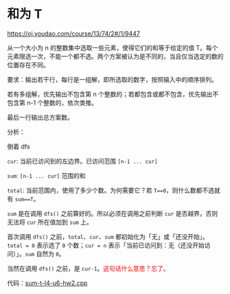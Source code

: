 # 和为 T

https://oj.youdao.com/course/13/74/2#/1/9447

从一个大小为 n 的整数集中选取一些元素，使得它们的和等于给定的值 T。每个元素限选一次，不能一个都不选。两个方案被认为是不同的，当且仅当选定的数的位置存在不同。

要求：输出若干行，每行是一组解，即所选取的数字，按照输入中的顺序排列。

若有多组解，优先输出不包含第 n 个整数的；若都包含或都不包含，优先输出不包含第 n-1 个整数的，依次类推。

最后一行输出总方案数。

分析：

倒着 dfs

`cur`: 当前已访问到的左边界。已访问范围 `[n-1 ... cur]`

`sum`: `[n-1 ... cur]` 范围的和

`total`: 当前范围内，使用了多少个数。为何需要它？若 `T==0`，则什么数都不选就有 `sum==T`。

`sum` 是在调用 `dfs()` 之前算好的。所以必须在调用之前判断 `cur` 是否越界，否则无法将 `cur` 所在值加到 `sum` 上。

首次调用 `dfs()` 之前，`total`、`cur`、`sum` 都初始化为「无」或「还没开始」。`total = 0` 表示选了 `0` 个数；`cur = n` 表示「当前已访问到：无（还没开始访问）」。`sum` 自然为 `0`。

当然在调用 `dfs()` 之前，是 `cur-1`。<font color="red">这句话什么意思？忘了。</font>

代码：[sum-t-l4-u6-hw2.cpp](code/sum-t-l4-u6-hw2.cpp)